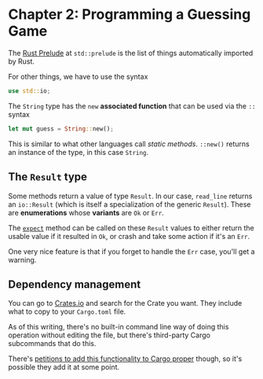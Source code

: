 # Chapter 2: Programming a Guessing Game

The [Rust Prelude](https://doc.rust-lang.org/stable/std/prelude/index.html) at
`std::prelude` is the list of things automatically imported by Rust.

For other things, we have to use the syntax

```rust
use std::io;
```

The `String` type has the `new` **associated function** that can be used via the `::`
syntax

```rust
let mut guess = String::new();
```

This is similar to what other languages call _static methods_. `::new()` returns an
instance of the type, in this case `String`.

## The `Result` type

Some methods return a value of type `Result`. In our case, `read_line` returns an
`io::Result` (which is itself a specialization of the generic `Result`).
These are **enumerations** whose **variants** are `Ok` or `Err`.

The [`expect`](https://doc.rust-lang.org/stable/std/result/enum.Result.html#method.expect)
method can be called on these `Result` values to either return the usable value if it
resulted in `Ok`, or crash and take some action if it's an `Err`.

One very nice feature is that if you forget to handle the `Err` case, you'll get a
warning.

## Dependency management

You can go to [Crates.io](https://crates.io/) and search for the Crate you want. They
include what to copy to your `Cargo.toml` file.

As of this writing, there's no built-in command line way of doing this operation
without editing the file, but there's third-party Cargo subcommands that do this.

There's [petitions to add this functionality to Cargo proper](https://github.com/rust-lang/cargo/issues/5586)
though, so it's possible they add it at some point.
